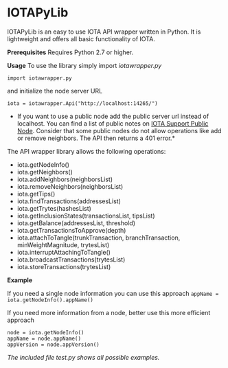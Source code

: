 # IOTAPyLib

IOTAPyLib is an easy to use IOTA API wrapper written in Python. It is lightweight and offers all basic functionality of IOTA.

**Prerequisites**
Requires Python 2.7 or higher.

**Usage**
To use the library simply import *iotawrapper.py*

```import iotawrapper.py```

and initialize the node server URL

```iota = iotawrapper.Api("http://localhost:14265/")```

* If you want to use a public node add the public server url instead of localhost. You can find a list of public notes on [IOTA Support Public Node](http://www.iotasupport.com/lightwallet.shtml). Consider that some public nodes do not allow operations like add or remove neighbors. The API then returns a 401 error.*

The API wrapper library allows the following operations:

* iota.getNodeInfo()
* iota.getNeighbors()
* iota.addNeighbors(neighborsList)
* iota.removeNeighbors(neighborsList)
* iota.getTips()
* iota.findTransactions(addressesList)
* iota.getTrytes(hashesList)
* iota.getInclusionStates(transactionsList, tipsList)
* iota.getBalance(addressesList, threshold)
* iota.getTransactionsToApprove(depth)
* iota.attachToTangle(trunkTransaction, branchTransaction, minWeightMagnitude, trytesList)
* iota.interruptAttachingToTangle()
* iota.broadcastTransactions(trytesList)
* iota.storeTransactions(trytesList)


**Example**

If you need a single node information you can use this approach
```appName = iota.getNodeInfo().appName()```

If you need more information from a node, better use this more efficient approach
```
node = iota.getNodeInfo()
appName = node.appName()
appVersion = node.appVersion()
```

*The included file test.py shows all possible examples.*